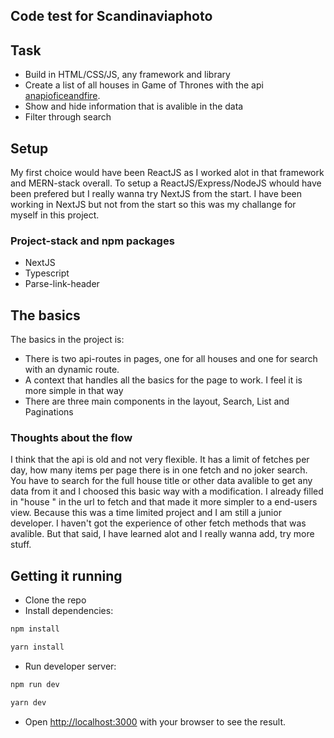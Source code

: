 ## Code test for Scandinaviaphoto

## Task

- Build in HTML/CSS/JS, any framework and library
- Create a list of all houses in Game of Thrones with the api [anapioficeandfire](https://www.anapioficeandfire.com/api/houses).
- Show and hide information that is avalible in the data
- Filter through search

## Setup

My first choice would have been ReactJS as I worked alot in that framework and MERN-stack overall.
To setup a ReactJS/Express/NodeJS whould have been prefered but I really wanna try NextJS from the start.
I have been working in NextJS but not from the start so this was my challange for myself in this project.

### Project-stack and npm packages
- NextJS
- Typescript
- Parse-link-header

## The basics

The basics in the project is:
- There is two api-routes in pages, one for all houses and one for search with an dynamic route.
- A context that handles all the basics for the page to work. I feel it is more simple in that way
- There are three main components in the layout, Search, List and Paginations

### Thoughts about the flow
I think that the api is old and not very flexible. It has a limit of fetches per day, how many items per page there is in one fetch and no joker search.
You have to search for the full house title or other data avalible to get any data from it and I choosed this basic way with a modification. I already filled in "house " in the url to fetch and that made it more simpler to a end-users view. Because this was a time limited project and I am still a junior developer. I haven't got the experience of other fetch methods that was avalible. But that said, I have learned alot and I really wanna add, try more stuff.

## Getting it running

- Clone the repo
- Install dependencies: 
```bash
npm install
```
```bash
yarn install
```
- Run developer server: 
```bash
npm run dev
```
```bash
yarn dev
```
- Open [http://localhost:3000](http://localhost:3000) with your browser to see the result.
